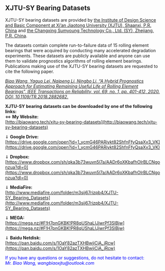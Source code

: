 ## XJTU-SY Bearing Datasets

XJTU-SY bearing datasets are provided by [the Institute of Design Science and Basic Component at Xi’an Jiaotong University (XJTU), Shaanxi, P.R. China](http://gr.xjtu.edu.cn/web/yaguolei) and [the Changxing Sumyoung Technology Co., Ltd. (SY), Zhejiang, P.R. China](https://www.sumyoungtech.com.cn). 

The datasets contain complete run-to-failure data of 15 rolling element bearings that were acquired by conducting many accelerated degradation experiments. These datasets are publicly available and anyone can use them to validate prognostics algorithms of rolling element bearings. Publications making use of the XJTU-SY bearing datasets are requested to cite the following paper.

[_Biao Wang, Yaguo Lei, Naipeng Li, Ningbo Li, “A Hybrid Prognostics Approach for Estimating Remaining Useful Life of Rolling Element Bearings”, IEEE Transactions on Reliability, vol. 69, no. 1, pp. 401-412, 2020. DOI: 10.1109/TR.2018.2882682._](https://ieeexplore.ieee.org/document/8576668)

  
**XJTU-SY bearing datasets can be downloaded by one of the following links:**  
&hArr;  **My Website:**  
[http://biaowang.tech/xjtu-sy-bearing-datasets](http://biaowang.tech/xjtu-sy-bearing-datasets)

&dArr;  **Google Drive:**  
[https://drive.google.com/open?id=1_ycmG46PARiykt82ShfnFfyQsaXv3_VK](https://drive.google.com/open?id=1_ycmG46PARiykt82ShfnFfyQsaXv3_VK)

&dArr;  **Dropbox:**  
[https://www.dropbox.com/sh/qka3b73wuvn5l7a/AADr6oXKbafhOlrBLCNgonzua?dl=0](https://www.dropbox.com/sh/qka3b73wuvn5l7a/AADr6oXKbafhOlrBLCNgonzua?dl=0)

&dArr;  **MediaFire:**  
[http://www.mediafire.com/folder/m3sij67rizpb4/XJTU-SY_Bearing_Datasets](http://www.mediafire.com/folder/m3sij67rizpb4/XJTU-SY_Bearing_Datasets)

&dArr;  **MEGA:**  
[https://mega.nz/#F!H7pnGKBK!PR8qUShaLlJjwrPf3SlBjw](https://mega.nz/#F!H7pnGKBK!PR8qUShaLlJjwrPf3SlBjw)

&dArr;  **Baidu Netdisk:**  
[https://pan.baidu.com/s/1OaY82azTXHBwjiCjA_jRcw](https://pan.baidu.com/s/1OaY82azTXHBwjiCjA_jRcw)

<font color=Blue>If you have any questions or suggestions, do not hesitate to contact:  
_Mr. Biao Wang, wangbiaoxjtu@outlook.com_</font>
